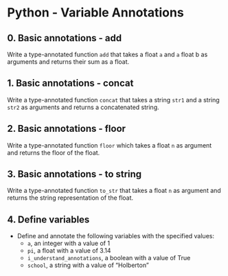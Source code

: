 # Python - Variable Annotations

## 0. Basic annotations - add
Write a type-annotated function `add` that takes a float `a` and `a` float b as arguments and returns their sum as a float.

## 1. Basic annotations - concat
Write a type-annotated function `concat` that takes a string `str1` and a string `str2` as arguments and returns a concatenated string.

## 2. Basic annotations - floor
Write a type-annotated function `floor` which takes a float `n` as argument and returns the floor of the float.

## 3. Basic annotations - to string
Write a type-annotated function `to_str` that takes a float `n` as argument and returns the string representation of the float.

## 4. Define variables
- Define and annotate the following variables with the specified values:
    - `a`, an integer with a value of 1
    - `pi`, a float with a value of 3.14
    - `i_understand_annotations`, a boolean with a value of True
    - `school`, a string with a value of “Holberton”

